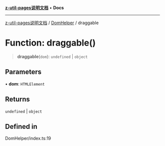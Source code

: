 [**z-util-pages说明文档**](../../README.md) • **Docs**

***

[z-util-pages说明文档](../../modules.md) / [DomHelper](../README.md) / draggable

# Function: draggable()

> **draggable**(`dom`): `undefined` \| `object`

## Parameters

• **dom**: `HTMLElement`

## Returns

`undefined` \| `object`

## Defined in

DomHelper/index.ts:19
